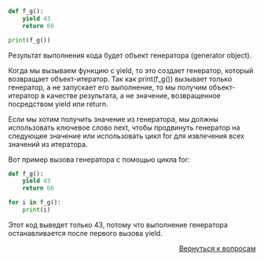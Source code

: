 ```python
def f_g():
    yield 43
    return 66

print(f_g())
```

Результат выполнения кода будет объект генератора (generator object).

Когда мы вызываем функцию с yield, то это создает генератор, который возвращает объект-итератор. Так как print(f_g())
вызывает только генератор, а не запускает его выполнение, то мы получим объект-итератор в качестве результата, а не
значение, возвращенное посредством yield или return.

Если мы хотим получить значение из генератора, мы должны использовать ключевое слово next, чтобы продвинуть генератор
на следующее значение или использовать цикл for для извлечения всех значений из итератора.

Вот пример вызова генератора с помощью цикла for:

```python
def f_g():
    yield 43
    return 66

for i in f_g():
    print(i)
```

Этот код выведет только 43, потому что выполнение генератора останавливается после первого вызова yield.

<div align="right">

[Вернуться к вопросам](../Вопросы.md)

</div>
